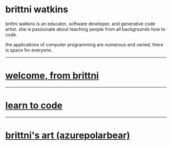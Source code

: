 # brittni watkins

brittni watkins is an educator, software developer, and generative code artist.
she is passionate about teaching people from all backgrounds how to code.

the applications of computer programming are numerous and varied; there is space for everyone.

----

# [welcome, from brittni](./welcome)

----

# [learn to code](./learn-to-code)

---

# [brittni's art (azurepolarbear)](https://azurepolarbear.github.io/)
